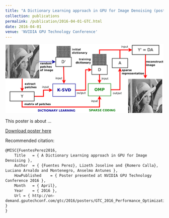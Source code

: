 ```yaml
---
title: "A Dictionary Learning approach in GPU for Image Denoising (poster)"
collection: publications
permalink: /publication/2016-04-01-GTC.html
date: 2016-04-01
venue: 'NVIDIA GPU Technology Conference'
---
```


![](../images/gtc2016.jpg)

This poster is about ...

[Download poster here](http://on-demand.gputechconf.com/gtc/2016/posters/GTC_2016_Performance_Optimization_PO_01_P6294_WEB.pdf)

Recommended citation:

```
@MISC{FuentesPerez2016,
	Title	= { A Dictionary Learning approach in GPU for Image Denoising },
	Author	= { {Fuentes Perez}, Lizeth Joseline and {Romero Calla}, Luciano Arnaldo and Montenegro, Anselmo Antunes },
	HowPublished	= { Poster presented at NVIDIA GPU Technology Conference 2016 },
	Month 	= { April},
	Year	= { 2016 },
	Url	= { http://on-demand.gputechconf.com/gtc/2016/posters/GTC_2016_Performance_Optimization_PO_01_P6294_WEB.pdf }
}
```
